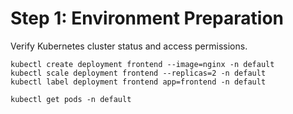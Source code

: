 # Step 1: Environment Preparation

Verify Kubernetes cluster status and access permissions.

```
kubectl create deployment frontend --image=nginx -n default
kubectl scale deployment frontend --replicas=2 -n default
kubectl label deployment frontend app=frontend -n default
```

```
kubectl get pods -n default
```
